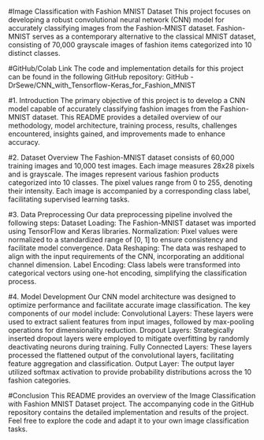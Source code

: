 
#Image Classification with Fashion MNIST Dataset
This project focuses on developing a robust convolutional neural network (CNN) model for accurately classifying images from the Fashion-MNIST dataset. Fashion-MNIST serves as a contemporary alternative to the classical MNIST dataset, consisting of 70,000 grayscale images of fashion items categorized into 10 distinct classes.

#GitHub/Colab Link
The code and implementation details for this project can be found in the following GitHub repository: GitHub - DrSewe/CNN_with_Tensorflow-Keras_for_Fashion_MNIST

#1. Introduction
The primary objective of this project is to develop a CNN model capable of accurately classifying fashion images from the Fashion-MNIST dataset. This README provides a detailed overview of our methodology, model architecture, training process, results, challenges encountered, insights gained, and improvements made to enhance accuracy.

#2. Dataset Overview
The Fashion-MNIST dataset consists of 60,000 training images and 10,000 test images. Each image measures 28x28 pixels and is grayscale. The images represent various fashion products categorized into 10 classes. The pixel values range from 0 to 255, denoting their intensity. Each image is accompanied by a corresponding class label, facilitating supervised learning tasks.

#3. Data Preprocessing
Our data preprocessing pipeline involved the following steps:
Dataset Loading: The Fashion-MNIST dataset was imported using TensorFlow and Keras libraries.
Normalization: Pixel values were normalized to a standardized range of [0, 1] to ensure consistency and facilitate model convergence.
Data Reshaping: The data was reshaped to align with the input requirements of the CNN, incorporating an additional channel dimension.
Label Encoding: Class labels were transformed into categorical vectors using one-hot encoding, simplifying the classification process.

#4. Model Development
Our CNN model architecture was designed to optimize performance and facilitate accurate image classification. The key components of our model include:
Convolutional Layers: These layers were used to extract salient features from input images, followed by max-pooling operations for dimensionality reduction.
Dropout Layers: Strategically inserted dropout layers were employed to mitigate overfitting by randomly deactivating neurons during training.
Fully Connected Layers: These layers processed the flattened output of the convolutional layers, facilitating feature aggregation and classification.
Output Layer: The output layer utilized softmax activation to provide probability distributions across the 10 fashion categories.

#Conclusion
This README provides an overview of the Image Classification with Fashion MNIST Dataset project. The accompanying code in the GitHub repository contains the detailed implementation and results of the project. Feel free to explore the code and adapt it to your own image classification tasks.
